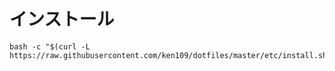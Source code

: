 # インストール
```
bash -c "$(curl -L https://raw.githubusercontent.com/ken109/dotfiles/master/etc/install.sh)"
```
